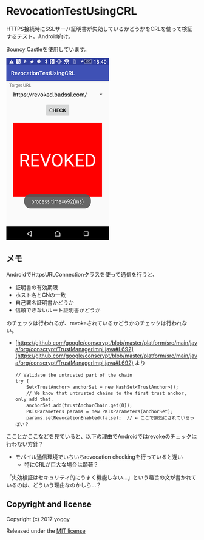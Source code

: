 RevocationTestUsingCRL
====
HTTPS接続時にSSLサーバ証明書が失効しているかどうかをCRLを使って検証するテスト。Android向け。

[Bouncy Castle](https://www.bouncycastle.org/java.html)を使用しています。

![img01.png](img01.png)

メモ
----
AndroidでHttpsURLConnectionクラスを使って通信を行うと、

  - 証明書の有効期限
  - ホスト名とCNの一致
  - 自己署名証明書かどうか
  - 信頼できないルート証明書かどうか

のチェックは行われるが、revokeされているかどうかのチェックは行われない。

  - [https://github.com/google/conscrypt/blob/master/platform/src/main/java/org/conscrypt/TrustManagerImpl.java#L692](https://github.com/google/conscrypt/blob/master/platform/src/main/java/org/conscrypt/TrustManagerImpl.java#L692) より

        // Validate the untrusted part of the chain
        try {
            Set<TrustAnchor> anchorSet = new HashSet<TrustAnchor>();
            // We know that untrusted chains to the first trust anchor, only add that.
            anchorSet.add(trustAnchorChain.get(0));
            PKIXParameters params = new PKIXParameters(anchorSet);
            params.setRevocationEnabled(false);  // ← ここで無効にされているっぽい？

[ここ](https://issuetracker.google.com/issues/36993981)とか[ここ](https://bugs.chromium.org/p/chromium/issues/detail?id=362710)などを見ていると、以下の理由でAndroidではrevokeのチェックは行わない方針？

  - モバイル通信環境でいちいちrevocation checkingを行っていると遅い
    - 特にCRLが巨大な場合は顕著？

「失効検証はセキュリティ的にうまく機能しない…」という趣旨の文が書かれているのは、どういう理由なのかしら…？

Copyright and license
----
Copyright (c) 2017 yoggy

Released under the [MIT license](LICENSE.txt)
